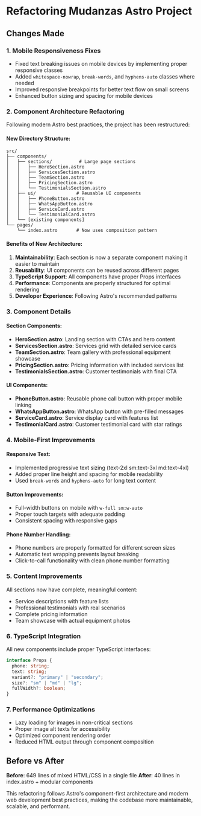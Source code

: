 # Refactoring Mudanzas Astro Project

## Changes Made

### 1. Mobile Responsiveness Fixes

- Fixed text breaking issues on mobile devices by implementing proper responsive classes
- Added `whitespace-nowrap`, `break-words`, and `hyphens-auto` classes where needed
- Improved responsive breakpoints for better text flow on small screens
- Enhanced button sizing and spacing for mobile devices

### 2. Component Architecture Refactoring

Following modern Astro best practices, the project has been restructured:

#### New Directory Structure:

```
src/
├── components/
│   ├── sections/          # Large page sections
│   │   ├── HeroSection.astro
│   │   ├── ServicesSection.astro
│   │   ├── TeamSection.astro
│   │   ├── PricingSection.astro
│   │   └── TestimonialsSection.astro
│   ├── ui/               # Reusable UI components
│   │   ├── PhoneButton.astro
│   │   ├── WhatsAppButton.astro
│   │   ├── ServiceCard.astro
│   │   └── TestimonialCard.astro
│   └── [existing components]
└── pages/
    └── index.astro       # Now uses composition pattern
```

#### Benefits of New Architecture:

1. **Maintainability**: Each section is now a separate component making it easier to maintain
2. **Reusability**: UI components can be reused across different pages
3. **TypeScript Support**: All components have proper Props interfaces
4. **Performance**: Components are properly structured for optimal rendering
5. **Developer Experience**: Following Astro's recommended patterns

### 3. Component Details

#### Section Components:

- **HeroSection.astro**: Landing section with CTAs and hero content
- **ServicesSection.astro**: Services grid with detailed service cards
- **TeamSection.astro**: Team gallery with professional equipment showcase
- **PricingSection.astro**: Pricing information with included services list
- **TestimonialsSection.astro**: Customer testimonials with final CTA

#### UI Components:

- **PhoneButton.astro**: Reusable phone call button with proper mobile linking
- **WhatsAppButton.astro**: WhatsApp button with pre-filled messages
- **ServiceCard.astro**: Service display card with features list
- **TestimonialCard.astro**: Customer testimonial card with star ratings

### 4. Mobile-First Improvements

#### Responsive Text:

- Implemented progressive text sizing (text-2xl sm:text-3xl md:text-4xl)
- Added proper line height and spacing for mobile readability
- Used `break-words` and `hyphens-auto` for long text content

#### Button Improvements:

- Full-width buttons on mobile with `w-full sm:w-auto`
- Proper touch targets with adequate padding
- Consistent spacing with responsive gaps

#### Phone Number Handling:

- Phone numbers are properly formatted for different screen sizes
- Automatic text wrapping prevents layout breaking
- Click-to-call functionality with clean phone number formatting

### 5. Content Improvements

All sections now have complete, meaningful content:

- Service descriptions with feature lists
- Professional testimonials with real scenarios
- Complete pricing information
- Team showcase with actual equipment photos

### 6. TypeScript Integration

All new components include proper TypeScript interfaces:

```typescript
interface Props {
  phone: string;
  text: string;
  variant?: "primary" | "secondary";
  size?: "sm" | "md" | "lg";
  fullWidth?: boolean;
}
```

### 7. Performance Optimizations

- Lazy loading for images in non-critical sections
- Proper image alt texts for accessibility
- Optimized component rendering order
- Reduced HTML output through component composition

## Before vs After

**Before**: 649 lines of mixed HTML/CSS in a single file
**After**: 40 lines in index.astro + modular components

This refactoring follows Astro's component-first architecture and modern web development best practices, making the codebase more maintainable, scalable, and performant.
